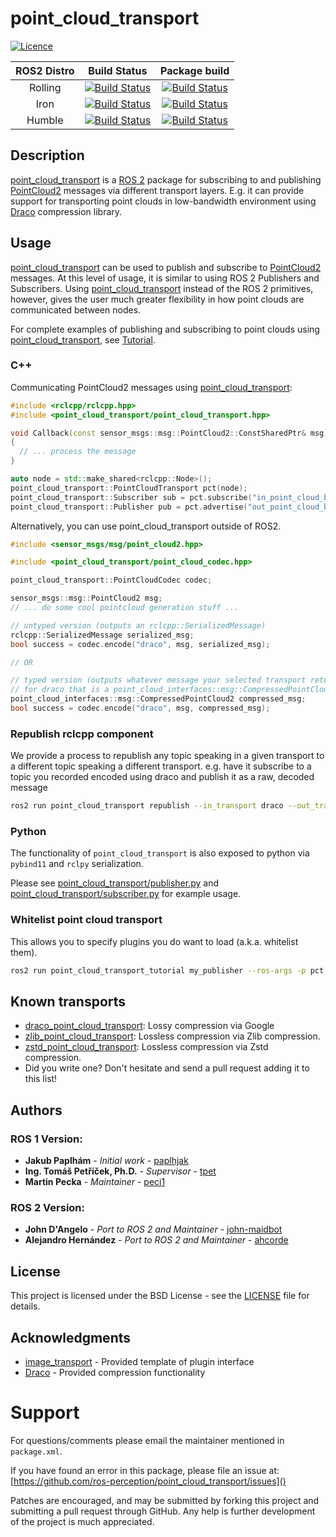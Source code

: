 # point_cloud_transport

[![Licence](https://img.shields.io/badge/License-Apache%202.0-blue.svg)](https://opensource.org/licenses/Apache-2.0)

ROS2 Distro | Build Status | Package build |
:---------: | :----: | :----------: |
Rolling |  [![Build Status](https://build.ros2.org/buildStatus/icon?job=Rdev__point_cloud_transport__ubuntu_noble_amd64)](https://build.ros2.org/job/Rdev__point_cloud_transport__ubuntu_noble_amd64/) |  [![Build Status](https://build.ros2.org/buildStatus/icon?job=Rbin_uJ64__point_cloud_transport__ubuntu_noble_amd64__binary)](https://build.ros2.org/job/Rbin_uJ64__point_cloud_transport__ubuntu_noble_amd64__binary/) |
Iron |  [![Build Status](https://build.ros2.org/buildStatus/icon?job=Idev__point_cloud_transport__ubuntu_jammy_amd64)](https://build.ros2.org/job/Idev__point_cloud_transport__ubuntu_jammy_amd64/) |  [![Build Status](https://build.ros2.org/buildStatus/icon?job=Ibin_uJ64__point_cloud_transport__ubuntu_jammy_amd64__binary)](https://build.ros2.org/job/Ibin_uJ64__point_cloud_transport__ubuntu_jammy_amd64__binary/) |
Humble |  [![Build Status](https://build.ros2.org/buildStatus/icon?job=Hdev__point_cloud_transport__ubuntu_jammy_amd64)](https://build.ros2.org/job/Hdev__point_cloud_transport__ubuntu_jammy_amd64/) |  [![Build Status](https://build.ros2.org/buildStatus/icon?job=Hbin_uJ64__point_cloud_transport__ubuntu_jammy_amd64__binary)](https://build.ros2.org/job/Hbin_uJ64__point_cloud_transport__ubuntu_jammy_amd64__binary/) |

## Description

[point_cloud_transport](https://github.com/ros-perception/point_cloud_transport) is a [ROS 2](https://www.ros.org/) package for subscribing to and publishing [PointCloud2](http://docs.ros.org/latest/api/sensor_msgs/html/msg/PointCloud2.html) messages via different transport layers.
E.g. it can provide support for transporting point clouds in low-bandwidth environment using [Draco](https://github.com/google/draco) compression library.

## Usage

[point_cloud_transport](https://github.com/ros-perception/point_cloud_transport) can be used to publish and subscribe to [PointCloud2](http://docs.ros.org/latest/api/sensor_msgs/html/msg/PointCloud2.html) messages. At this level of usage, it is similar to using ROS 2 Publishers and Subscribers. Using [point_cloud_transport](https://github.com/ros-perception/point_cloud_transport) instead of the ROS 2 primitives, however, gives the user much greater flexibility in how point clouds are communicated between nodes.

For complete examples of publishing and subscribing to point clouds using [point_cloud_transport](https://github.com/ros-perception/point_cloud_transport), see [Tutorial](https://github.com/ros-perception/point_cloud_transport_tutorial).

### C++
Communicating PointCloud2 messages using [point_cloud_transport](https://github.com/ros-perception/point_cloud_transport):
```cpp
#include <rclcpp/rclcpp.hpp>
#include <point_cloud_transport/point_cloud_transport.hpp>

void Callback(const sensor_msgs::msg::PointCloud2::ConstSharedPtr& msg)
{
  // ... process the message
}

auto node = std::make_shared<rclcpp::Node>();
point_cloud_transport::PointCloudTransport pct(node);
point_cloud_transport::Subscriber sub = pct.subscribe("in_point_cloud_base_topic", 1, Callback);
point_cloud_transport::Publisher pub = pct.advertise("out_point_cloud_base_topic", 1);
```

Alternatively, you can use point_cloud_transport outside of ROS2.

```cpp
#include <sensor_msgs/msg/point_cloud2.hpp>

#include <point_cloud_transport/point_cloud_codec.hpp>

point_cloud_transport::PointCloudCodec codec;

sensor_msgs::msg::PointCloud2 msg;
// ... do some cool pointcloud generation stuff ...

// untyped version (outputs an rclcpp::SerializedMessage)
rclcpp::SerializedMessage serialized_msg;
bool success = codec.encode("draco", msg, serialized_msg);

// OR

// typed version (outputs whatever message your selected transport returns,
// for draco that is a point_cloud_interfaces::msg::CompressedPointCloud2)
point_cloud_interfaces::msg::CompressedPointCloud2 compressed_msg;
bool success = codec.encode("draco", msg, compressed_msg);
```

### Republish rclcpp component

We provide a process to republish any topic speaking in a given transport to a different topic speaking a different transport.
e.g. have it subscribe to a topic you recorded encoded using draco and publish it as a raw, decoded message

```bash
ros2 run point_cloud_transport republish --in_transport draco --out_transport raw --ros-args --remap in:=input_topic_name --remap out:=ouput_topic_name
```

### Python

The functionality of `point_cloud_transport` is also exposed to python via `pybind11` and `rclpy` serialization.

Please see [point_cloud_transport/publisher.py](point_cloud_transport/publisher.py) and [point_cloud_transport/subscriber.py](point_cloud_transport/subscriber.py) for example usage.

### Whitelist point cloud transport

This allows you to specify plugins you do want to load (a.k.a. whitelist them).

```bash
ros2 run point_cloud_transport_tutorial my_publisher --ros-args -p pct.point_cloud.enable_pub_plugins:=["point_cloud_transport/zlib"]
```

## Known transports

- [draco_point_cloud_transport](https://github.com/ros-perception/point_cloud_transport_plugins/tree/rolling/draco_point_cloud_transport): Lossy compression via Google
- [zlib_point_cloud_transport](https://github.com/ros-perception/point_cloud_transport_plugins/tree/rolling/zlib_point_cloud_transport): Lossless compression via Zlib compression.
- [zstd_point_cloud_transport](https://github.com/ros-perception/point_cloud_transport_plugins/tree/rolling/zstd_point_cloud_transport): Lossless compression via Zstd compression.
- Did you write one? Don't hesitate and send a pull request adding it to this list!

## Authors

### ROS 1 Version:

* **Jakub Paplhám** - *Initial work* - [paplhjak](https://github.com/paplhjak)
* **Ing. Tomáš Petříček, Ph.D.** - *Supervisor* - [tpet](https://github.com/tpet)
* **Martin Pecka** - *Maintainer* - [peci1](https://github.com/peci1)

### ROS 2 Version:

 * **John D'Angelo** - *Port to ROS 2 and Maintainer* - [john-maidbot](https://github.com/john-maidbot)
 * **Alejandro Hernández** - *Port to ROS 2 and Maintainer* - [ahcorde](https://github.com/ahcorde)

## License

This project is licensed under the BSD License - see the [LICENSE](https://github.com/ros-perception/point_cloud_transport/blob/master/LICENSE) file for details.

## Acknowledgments

* [image_transport](https://github.com/ros-perception/image_common) - Provided template of plugin interface
* [Draco](https://github.com/google/draco) - Provided compression functionality

Support
=======

For questions/comments please email the maintainer mentioned in `package.xml`.

If you have found an error in this package, please file an issue at: [https://github.com/ros-perception/point_cloud_transport/issues]()

Patches are encouraged, and may be submitted by forking this project and
submitting a pull request through GitHub. Any help is further development of the project is much appreciated.
